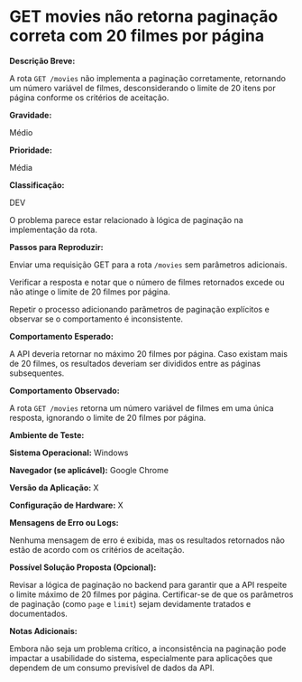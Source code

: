 # GET movies não retorna paginação correta com 20 filmes por página

**Descrição Breve:**

A rota `GET /movies` não implementa a paginação corretamente, retornando um número variável de filmes, desconsiderando o limite de 20 itens por página conforme os critérios de aceitação.

**Gravidade:**

Médio

**Prioridade:**

Média

**Classificação:**

DEV

O problema parece estar relacionado à lógica de paginação na implementação da rota.

**Passos para Reproduzir:**

Enviar uma requisição GET para a rota `/movies` sem parâmetros adicionais.

Verificar a resposta e notar que o número de filmes retornados excede ou não atinge o limite de 20 filmes por página.

Repetir o processo adicionando parâmetros de paginação explícitos e observar se o comportamento é inconsistente.

**Comportamento Esperado:**

A API deveria retornar no máximo 20 filmes por página. Caso existam mais de 20 filmes, os resultados deveriam ser divididos entre as páginas subsequentes.

**Comportamento Observado:**

A rota `GET /movies` retorna um número variável de filmes em uma única resposta, ignorando o limite de 20 filmes por página.

**Ambiente de Teste:**

**Sistema Operacional:** Windows

**Navegador (se aplicável):** Google Chrome

**Versão da Aplicação:** X

**Configuração de Hardware:** X

**Mensagens de Erro ou Logs:**

Nenhuma mensagem de erro é exibida, mas os resultados retornados não estão de acordo com os critérios de aceitação.

**Possível Solução Proposta (Opcional):**

Revisar a lógica de paginação no backend para garantir que a API respeite o limite máximo de 20 filmes por página. Certificar-se de que os parâmetros de paginação (como `page` e `limit`) sejam devidamente tratados e documentados.

**Notas Adicionais:**

Embora não seja um problema crítico, a inconsistência na paginação pode impactar a usabilidade do sistema, especialmente para aplicações que dependem de um consumo previsível de dados da API.
